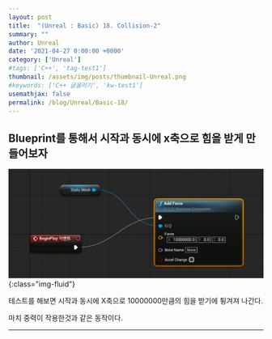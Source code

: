 ```yaml
---
layout: post
title:  "(Unreal : Basic) 18. Collision-2"
summary: ""
author: Unreal
date: '2021-04-27 0:00:00 +0000'
category: ['Unreal']
#tags: ['C++', 'tag-test1']
thumbnail: /assets/img/posts/thumbnail-Unreal.png
#keywords: ['C++ 글올리기', 'kw-test1']
usemathjax: false
permalink: /blog/Unreal/Basic-18/
---
```


## Blueprint를 통해서 시작과 동시에 x축으로 힘을 받게 만들어보자

![](/assets/img/posts/Unreal/Basic-18-1.PNG){:class="img-fluid"}

테스트를 해보면 시작과 동시에 X축으로 10000000만큼의 힘을 받기에 튕겨져 나간다.

마치 중력이 작용한것과 같은 동작이다.

---